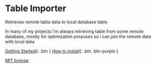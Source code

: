
# Table Importer


Retrieves remote tabla data to local database table

In many of my projects i'm always retrieving table from some remote database, mostly for optimization porpuses so i can join the remote data with local data

[Getting Started](install/getting_started.html){: .btn }
[How to install](using/how_to_install.html){: .btn .btn-purple }



[MIT license](http://opensource.org/licenses/mit-license.html).
